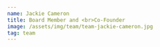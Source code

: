 ```yaml
---
name: Jackie Cameron
title: Board Member and <br>Co-Founder
image: /assets/img/team/team-jackie-cameron.jpg
tag: team
---
```

